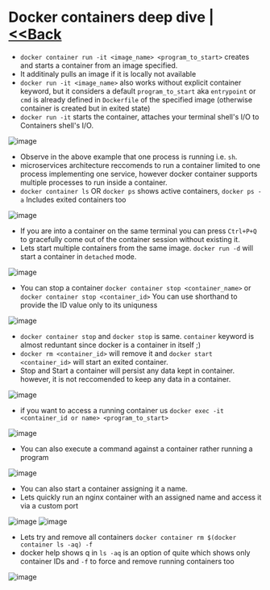 # Docker containers deep dive | [<<Back](index.md)

* `docker container run -it <image_name> <program_to_start>` creates and starts a container from an image specified.
* It additinaly pulls an image if it is locally not available
* `docker run -it <image_name>` also works without explicit container keyword, but it considers a default `program_to_start` aka `entrypoint` or `cmd` is already defined in `Dockerfile` of the specified image (otherwise container is created but in exited state)
* `docker run -it` starts the container, attaches your terminal shell's I/O to Containers shell's I/O.

![image](https://user-images.githubusercontent.com/13016162/62453065-2a560e80-b78f-11e9-9050-2bbfe4c04816.png)

* Observe in the above example that one process is running i.e. `sh`.
* microservices architecture reccomends to run a container limited to one process implementing one service, however docker container supports multiple processes to run inside a container.
* `docker container ls` OR `docker ps` shows active containers, `docker ps -a` Includes exited containers too

![image](https://user-images.githubusercontent.com/13016162/62452350-a0597600-b78d-11e9-96aa-68f504609fbe.png)

* If you are into a container on the same terminal you can press `Ctrl+P+Q` to gracefully come out of the container session without existing it. 
* Lets start multiple containers from the same image. `docker run -d` will start a container in `detached` mode.

![image](https://user-images.githubusercontent.com/13016162/62454318-b6693580-b791-11e9-9bf0-c2ba1df2f99a.png)

* You can stop a container `docker container stop <container_name>` or `docker container stop <container_id>` You can use shorthand to provide the ID value only to its uniquness

![image](https://user-images.githubusercontent.com/13016162/62454652-5d4dd180-b792-11e9-81d8-933ab72fa603.png)

* `docker container stop` and `docker stop` is same. `container` keyword is almost reduntant since docker is a container in itself ;)
* `docker rm <container_id>` will remove it and `docker start <container_id>` will start an exited container.
* Stop and Start a container will persist any data kept in container. however, it is not reccomended to keep any data in a container.

![image](https://user-images.githubusercontent.com/13016162/62455042-262bf000-b793-11e9-8f58-24c7918960ab.png)

* if you want to access a running container us `docker exec -it <container_id or name> <program_to_start>`

![image](https://user-images.githubusercontent.com/13016162/62455571-545dff80-b794-11e9-81cc-faa74e381f49.png)

* You can also execute a command against a container rather running a program 

![image](https://user-images.githubusercontent.com/13016162/62456009-23ca9580-b795-11e9-8221-6618621cba55.png)

* You can also start a container assigning it a name.
* Lets quickly run an nginx container with an assigned name and access it via a custom port

![image](https://user-images.githubusercontent.com/13016162/62457912-5d9d9b00-b799-11e9-9011-f0db69e593ca.png)
![image](https://user-images.githubusercontent.com/13016162/62457958-73ab5b80-b799-11e9-83a8-7cb4228ff428.png)


* Lets try and remove all containers `docker container rm $(docker container ls -aq) -f`
* docker help shows q in `ls -aq` is an option of quite which shows only container IDs and `-f` to force and remove running containers too

![image](https://user-images.githubusercontent.com/13016162/62456363-def32e80-b795-11e9-8a5d-ba4db3c8db5c.png)



